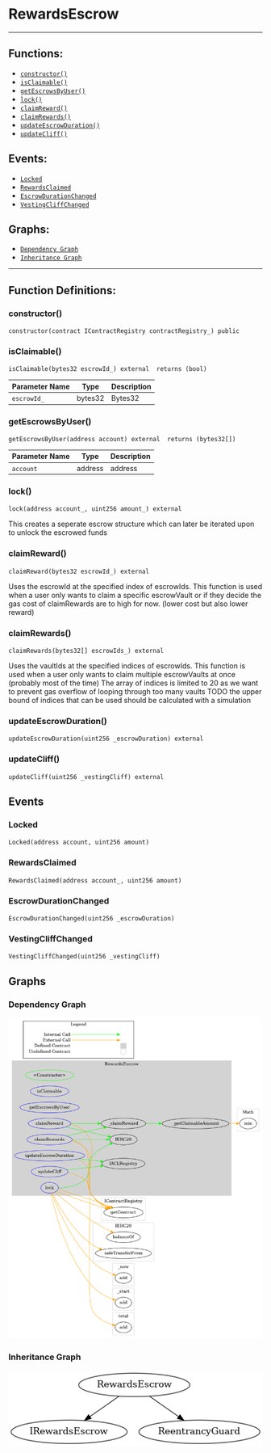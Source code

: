 # RewardsEscrow
***
## Functions:
- [`constructor()`](#constructor)
- [`isClaimable()`](#isclaimable)
- [`getEscrowsByUser()`](#getescrowsbyuser)
- [`lock()`](#lock)
- [`claimReward()`](#claimreward)
- [`claimRewards()`](#claimrewards)
- [`updateEscrowDuration()`](#updateescrowduration)
- [`updateCliff()`](#updatecliff)
## Events:
- [`Locked`](#locked)
- [`RewardsClaimed`](#rewardsclaimed)
- [`EscrowDurationChanged`](#escrowdurationchanged)
- [`VestingCliffChanged`](#vestingcliffchanged)
## Graphs:
- [`Dependency Graph`](#dependency-graph)
- [`Inheritance Graph`](#inheritance-graph)
***
## Function Definitions:
###  constructor()
```
constructor(contract IContractRegistry contractRegistry_) public 
```
###  isClaimable()
```
isClaimable(bytes32 escrowId_) external  returns (bool)
```

| Parameter Name | Type | Description |
|------------|-----| -------|
| `escrowId_`| bytes32| Bytes32|

###  getEscrowsByUser()
```
getEscrowsByUser(address account) external  returns (bytes32[])
```

| Parameter Name | Type | Description |
|------------|-----| -------|
| `account`| address| address|

###  lock()
```
lock(address account_, uint256 amount_) external 
```
This creates a seperate escrow structure which can later be iterated upon to unlock the escrowed funds
###  claimReward()
```
claimReward(bytes32 escrowId_) external 
```
Uses the escrowId at the specified index of escrowIds.
This function is used when a user only wants to claim a specific escrowVault or if they decide the gas cost of claimRewards are to high for now.
(lower cost but also lower reward)
###  claimRewards()
```
claimRewards(bytes32[] escrowIds_) external 
```
Uses the vaultIds at the specified indices of escrowIds.
This function is used when a user only wants to claim multiple escrowVaults at once (probably most of the time)
The array of indices is limited to 20 as we want to prevent gas overflow of looping through too many vaults
TODO the upper bound of indices that can be used should be calculated with a simulation
###  updateEscrowDuration()
```
updateEscrowDuration(uint256 _escrowDuration) external 
```
###  updateCliff()
```
updateCliff(uint256 _vestingCliff) external 
```
## Events
### Locked
```
Locked(address account, uint256 amount)
```
### RewardsClaimed
```
RewardsClaimed(address account_, uint256 amount)
```
### EscrowDurationChanged
```
EscrowDurationChanged(uint256 _escrowDuration)
```
### VestingCliffChanged
```
VestingCliffChanged(uint256 _vestingCliff)
```
## Graphs
### Dependency Graph
![Dependency Graph](/docs/images/RewardsEscrow_dependency_graph.png)
### Inheritance Graph
![Inheritance Graph](/docs/images/RewardsEscrow_inheritance_graph.png)
